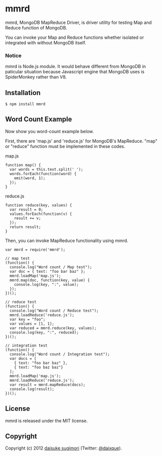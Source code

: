 mmrd
===================================
mmrd, MongoDB MapReduce Driver, is driver utility for testing Map and Reduce function of MongoDB.

You can invoke your Map and Reduce functions whether isolated or integrated with without MongoDB itself.

### Notice

mmrd is Node.js module. It would behave different from MongoDB in paticular situation because Javascript engine that MongoDB uses is SpiderMonkey rather than V8.


## Installation

    $ npm install mmrd


## Word Count Example

Now show you word-count example below.

First, there are 'map.js' and 'reduce.js' for MongoDB's MapReduce.
"map" or "reduce" function must be implemented in these codes.

map.js

    function map() {
      var words = this.text.split(' ');
      words.forEach(function(word) {
        emit(word, 1);
      });
    }

reduce.js

    function reduce(key, values) {
      var result = 0;
      values.forEach(function(v) {
        result += v;
      });
      return result;
    }

Then, you can invoke MapReduce functionality using mmrd.

    var mmrd = require('mmrd');

    // map test
    (function() {
      console.log("Word count / Map test");
      var doc = { text: "foo bar baz" };
      mmrd.loadMap('map.js');
      mmrd.map(doc, function(key, value) {
        console.log(key, ":", value);
      });
    })();

    // reduce test
    (function() {
      console.log("Word count / Reduce test");
      mmrd.loadReduce('reduce.js');
      var key = "foo";
      var values = [1, 1];
      var reduced = mmrd.reduce(key, values);
      console.log(key, ":", reduced);
    })();

    // integration test
    (function() {
      console.log("Word count / Integration test");
      var docs = [
        { text: "foo bar baz" },
        { text: "foo baz baz"}
      ];
      mmrd.loadMap('map.js');
      mmrd.loadReduce('reduce.js');
      var result = mmrd.mapReduce(docs);
      console.log(result);
    })();


## License
mmrd is released under the MIT license.

## Copyright
Copyright (c) 2012 [daisuke sugimori][1] (Twitter: [@daixque][2]).

[1]: http://opentechnica.blogspot.com/
[2]: https://twitter.com/daixque